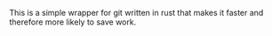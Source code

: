 This is a simple wrapper for git written in rust that makes it faster and therefore more likely to save work.
